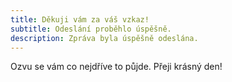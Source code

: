```yaml
---
title: Děkuji vám za váš vzkaz!
subtitle: Odeslání proběhlo úspěšně.
description: Zpráva byla úspěšně odeslána.
---
```


Ozvu se vám co nejdříve to půjde. Přeji krásný den!
